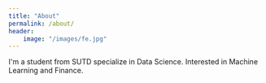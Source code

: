 ```yaml
---
title: "About"
permalink: /about/
header:
    image: "/images/fe.jpg"
---
```


I'm a student from SUTD specialize in Data Science.
Interested in Machine Learning and Finance.
